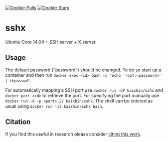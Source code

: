 [![Docker Pulls](https://img.shields.io/docker/pulls/kaixhin/sshx.svg)](https://hub.docker.com/r/kaixhin/sshx/)
[![Docker Stars](https://img.shields.io/docker/stars/kaixhin/sshx.svg)](https://hub.docker.com/r/kaixhin/sshx/)

sshx
====
Ubuntu Core 14.04 + SSH server + X server.

Usage
-----
The default password ("password") should be changed. To do so start up a container and then run `docker exec <id> bash -c "echo 'root:<password>' | chpasswd"`.

For automatically mapping a SSH port use `docker run -dP kaixhin/sshx` and `docker port <id>` to retrieve the port.
For specifying the port manually use `docker run -d -p <port>:22 kaixhin/sshx`.
The shell can be entered as usual using `docker run -it kaixhin/sshx bash`.

Citation
--------
If you find this useful in research please consider [citing this work](https://github.com/Kaixhin/dockerfiles/blob/master/CITATION.md).

